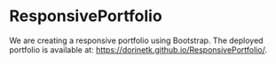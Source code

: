 # ResponsivePortfolio
We are creating a responsive portfolio using Bootstrap.
The deployed portfolio is available at: https://dorinetk.github.io/ResponsivePortfolio/.
